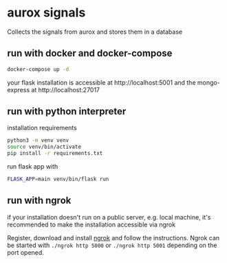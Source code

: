 # aurox signals

Collects the signals from aurox and stores them in a database

## run with docker and docker-compose

```bash
docker-compose up -d
```
your flask installation is accessible at http://localhost:5001 and the mongo-express at http://localhost:27017

## run with python interpreter
installation requirements
```bash
python3 -m venv venv
source venv/bin/activate
pip install -r requirements.txt
```
run flask app with
```bash
FLASK_APP=main venv/bin/flask run
```

## run with ngrok
if your installation doesn't run on a public server, e.g. local machine, it's recommended to make the installation accessible via ngrok

Register, download and install [ngrok](https://dashboard.ngrok.com/get-started/setup) and follow the instructions. Ngrok can be started with `./ngrok http 5000` or `./ngrok http 5001` depending on the port opened. 